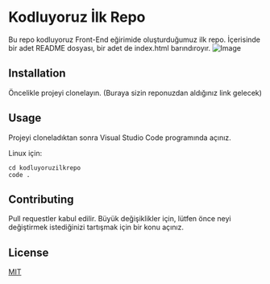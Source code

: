 # Kodluyoruz İlk Repo
Bu repo kodluyoruz Front-End eğirimide oluşturduğumuz ilk repo. İçerisinde bir adet README dosyası, bir adet de index.html barındıroyır.
![Image](https://picsum.photos/200/300)
## Installation
Öncelikle projeyi clonelayın. (Buraya sizin reponuzdan aldığınız link gelecek)
## Usage
Projeyi cloneladıktan sonra Visual Studio Code programında açınız.

Linux için:
```
cd kodluyoruzilkrepo
code .
```
## Contributing
Pull requestler kabul edilir. Büyük değişiklikler için, lütfen önce neyi değiştirmek istediğinizi tartışmak için bir konu açınız.
## License
[MIT](https://choosealicense.com/licenses/mit/)